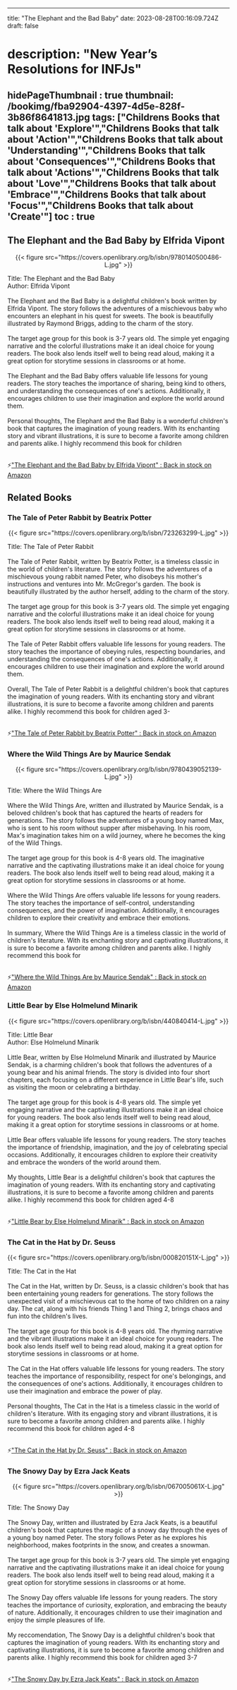 
---
title: "The Elephant and the Bad Baby"
date: 2023-08-28T00:16:09.724Z
draft: false
# description: "New Year’s Resolutions for INFJs"
hidePageThumbnail : true
thumbnail: /bookimg/fba92904-4397-4d5e-828f-3b86f8641813.jpg
tags: ["Childrens Books that talk about 'Explore'","Childrens Books that talk about 'Action'","Childrens Books that talk about 'Understanding'","Childrens Books that talk about 'Consequences'","Childrens Books that talk about 'Actions'","Childrens Books that talk about 'Love'","Childrens Books that talk about 'Embrace'","Childrens Books that talk about 'Focus'","Childrens Books that talk about 'Create'"]
toc : true
---
## The Elephant and the Bad Baby by Elfrida Vipont

<center>
{{< figure src="https://covers.openlibrary.org/b/isbn/9780140500486-L.jpg" >}}
</center>

Title: The Elephant and the Bad Baby</br>
Author: Elfrida Vipont</br></br>
The Elephant and the Bad Baby is a delightful children's book written by Elfrida Vipont. The story follows the adventures of a mischievous baby who encounters an elephant in his quest for sweets. The book is beautifully illustrated by Raymond Briggs, adding to the charm of the story.</br></br>
The target age group for this book is 3-7 years old. The simple yet engaging narrative and the colorful illustrations make it an ideal choice for young readers. The book also lends itself well to being read aloud, making it a great option for storytime sessions in classrooms or at home.</br></br>
The Elephant and the Bad Baby offers valuable life lessons for young readers. The story teaches the importance of sharing, being kind to others, and understanding the consequences of one's actions. Additionally, it encourages children to use their imagination and explore the world around them.</br></br>
Personal thoughts, The Elephant and the Bad Baby is a wonderful children's book that captures the imagination of young readers. With its enchanting story and vibrant illustrations, it is sure to become a favorite among children and parents alike. I highly recommend this book for children</br></br>

<p>⚡<a id="aflink" href="https://www.amazon.com/gp/search?ie=UTF8&tag=klayu00-20&linkCode=ur2&linkId=6639bed89a8ad8dd2705e40644eb43d3&camp=1789&creative=9325&index=books&keywords=The Elephant and the Bad Baby by Elfrida Vipont" class="one" target="_blank" title='"The Elephant and the Bad Baby by Elfrida Vipont" : Back in stock on Amazon'>"The Elephant and the Bad Baby by Elfrida Vipont" : Back in stock on Amazon</a></p>

## Related Books
### The Tale of Peter Rabbit by Beatrix Potter
<center>
{{< figure src="https://covers.openlibrary.org/b/isbn/723263299-L.jpg" >}}
</center>

Title: The Tale of Peter Rabbit</br></br>
The Tale of Peter Rabbit, written by Beatrix Potter, is a timeless classic in the world of children's literature. The story follows the adventures of a mischievous young rabbit named Peter, who disobeys his mother's instructions and ventures into Mr. McGregor's garden. The book is beautifully illustrated by the author herself, adding to the charm of the story.</br></br>
The target age group for this book is 3-7 years old. The simple yet engaging narrative and the colorful illustrations make it an ideal choice for young readers. The book also lends itself well to being read aloud, making it a great option for storytime sessions in classrooms or at home.</br></br>
The Tale of Peter Rabbit offers valuable life lessons for young readers. The story teaches the importance of obeying rules, respecting boundaries, and understanding the consequences of one's actions. Additionally, it encourages children to use their imagination and explore the world around them.</br></br>
Overall, The Tale of Peter Rabbit is a delightful children's book that captures the imagination of young readers. With its enchanting story and vibrant illustrations, it is sure to become a favorite among children and parents alike. I highly recommend this book for children aged 3-</br></br>

<p>⚡<a id="aflink" href="https://www.amazon.com/gp/search?ie=UTF8&tag=klayu00-20&linkCode=ur2&linkId=6639bed89a8ad8dd2705e40644eb43d3&camp=1789&creative=9325&index=books&keywords=The Tale of Peter Rabbit by Beatrix Potter" class="one" target="_blank" title='"The Tale of Peter Rabbit by Beatrix Potter" : Back in stock on Amazon'>"The Tale of Peter Rabbit by Beatrix Potter" : Back in stock on Amazon</a></p>

### Where the Wild Things Are by Maurice Sendak
<center>
{{< figure src="https://covers.openlibrary.org/b/isbn/9780439052139-L.jpg" >}}
</center>

Title: Where the Wild Things Are</br></br>
Where the Wild Things Are, written and illustrated by Maurice Sendak, is a beloved children's book that has captured the hearts of readers for generations. The story follows the adventures of a young boy named Max, who is sent to his room without supper after misbehaving. In his room, Max's imagination takes him on a wild journey, where he becomes the king of the Wild Things.</br></br>
The target age group for this book is 4-8 years old. The imaginative narrative and the captivating illustrations make it an ideal choice for young readers. The book also lends itself well to being read aloud, making it a great option for storytime sessions in classrooms or at home.</br></br>
Where the Wild Things Are offers valuable life lessons for young readers. The story teaches the importance of self-control, understanding consequences, and the power of imagination. Additionally, it encourages children to explore their creativity and embrace their emotions.</br></br>
In summary, Where the Wild Things Are is a timeless classic in the world of children's literature. With its enchanting story and captivating illustrations, it is sure to become a favorite among children and parents alike. I highly recommend this book for</br></br>

<p>⚡<a id="aflink" href="https://www.amazon.com/gp/search?ie=UTF8&tag=klayu00-20&linkCode=ur2&linkId=6639bed89a8ad8dd2705e40644eb43d3&camp=1789&creative=9325&index=books&keywords=Where the Wild Things Are by Maurice Sendak" class="one" target="_blank" title='"Where the Wild Things Are by Maurice Sendak" : Back in stock on Amazon'>"Where the Wild Things Are by Maurice Sendak" : Back in stock on Amazon</a></p>

### Little Bear by Else Holmelund Minarik
<center>
{{< figure src="https://covers.openlibrary.org/b/isbn/440840414-L.jpg" >}}
</center>

Title: Little Bear</br>
Author: Else Holmelund Minarik</br></br>
Little Bear, written by Else Holmelund Minarik and illustrated by Maurice Sendak, is a charming children's book that follows the adventures of a young bear and his animal friends. The story is divided into four short chapters, each focusing on a different experience in Little Bear's life, such as visiting the moon or celebrating a birthday.</br></br>
The target age group for this book is 4-8 years old. The simple yet engaging narrative and the captivating illustrations make it an ideal choice for young readers. The book also lends itself well to being read aloud, making it a great option for storytime sessions in classrooms or at home.</br></br>
Little Bear offers valuable life lessons for young readers. The story teaches the importance of friendship, imagination, and the joy of celebrating special occasions. Additionally, it encourages children to explore their creativity and embrace the wonders of the world around them.</br></br>
My thoughts, Little Bear is a delightful children's book that captures the imagination of young readers. With its enchanting story and captivating illustrations, it is sure to become a favorite among children and parents alike. I highly recommend this book for children aged 4-8</br></br>

<p>⚡<a id="aflink" href="https://www.amazon.com/gp/search?ie=UTF8&tag=klayu00-20&linkCode=ur2&linkId=6639bed89a8ad8dd2705e40644eb43d3&camp=1789&creative=9325&index=books&keywords=Little Bear by Else Holmelund Minarik" class="one" target="_blank" title='"Little Bear by Else Holmelund Minarik" : Back in stock on Amazon'>"Little Bear by Else Holmelund Minarik" : Back in stock on Amazon</a></p>

### The Cat in the Hat by Dr. Seuss
<center>
{{< figure src="https://covers.openlibrary.org/b/isbn/000820151X-L.jpg" >}}
</center>

Title: The Cat in the Hat</br></br>
The Cat in the Hat, written by Dr. Seuss, is a classic children's book that has been entertaining young readers for generations. The story follows the unexpected visit of a mischievous cat to the home of two children on a rainy day. The cat, along with his friends Thing 1 and Thing 2, brings chaos and fun into the children's lives.</br></br>
The target age group for this book is 4-8 years old. The rhyming narrative and the vibrant illustrations make it an ideal choice for young readers. The book also lends itself well to being read aloud, making it a great option for storytime sessions in classrooms or at home.</br></br>
The Cat in the Hat offers valuable life lessons for young readers. The story teaches the importance of responsibility, respect for one's belongings, and the consequences of one's actions. Additionally, it encourages children to use their imagination and embrace the power of play.</br></br>
Personal thoughts, The Cat in the Hat is a timeless classic in the world of children's literature. With its engaging story and vibrant illustrations, it is sure to become a favorite among children and parents alike. I highly recommend this book for children aged 4-8</br></br>

<p>⚡<a id="aflink" href="https://www.amazon.com/gp/search?ie=UTF8&tag=klayu00-20&linkCode=ur2&linkId=6639bed89a8ad8dd2705e40644eb43d3&camp=1789&creative=9325&index=books&keywords=The Cat in the Hat by Dr. Seuss" class="one" target="_blank" title='"The Cat in the Hat by Dr. Seuss" : Back in stock on Amazon'>"The Cat in the Hat by Dr. Seuss" : Back in stock on Amazon</a></p>

### The Snowy Day by Ezra Jack Keats
<center>
{{< figure src="https://covers.openlibrary.org/b/isbn/067005061X-L.jpg" >}}
</center>

Title: The Snowy Day</br></br>
The Snowy Day, written and illustrated by Ezra Jack Keats, is a beautiful children's book that captures the magic of a snowy day through the eyes of a young boy named Peter. The story follows Peter as he explores his neighborhood, makes footprints in the snow, and creates a snowman.</br></br>
The target age group for this book is 3-7 years old. The simple yet engaging narrative and the captivating illustrations make it an ideal choice for young readers. The book also lends itself well to being read aloud, making it a great option for storytime sessions in classrooms or at home.</br></br>
The Snowy Day offers valuable life lessons for young readers. The story teaches the importance of curiosity, exploration, and embracing the beauty of nature. Additionally, it encourages children to use their imagination and enjoy the simple pleasures of life.</br></br>
My reccomendation, The Snowy Day is a delightful children's book that captures the imagination of young readers. With its enchanting story and captivating illustrations, it is sure to become a favorite among children and parents alike. I highly recommend this book for children aged 3-7</br></br>

<p>⚡<a id="aflink" href="https://www.amazon.com/gp/search?ie=UTF8&tag=klayu00-20&linkCode=ur2&linkId=6639bed89a8ad8dd2705e40644eb43d3&camp=1789&creative=9325&index=books&keywords=The Snowy Day by Ezra Jack Keats" class="one" target="_blank" title='"The Snowy Day by Ezra Jack Keats" : Back in stock on Amazon'>"The Snowy Day by Ezra Jack Keats" : Back in stock on Amazon</a></p>
